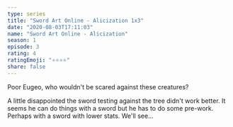 ```yaml
--- 
type: series 
title: "Sword Art Online - Alicization 1x3" 
date: "2020-08-03T17:11:03" 
name: "Sword Art Online - Alicization" 
season: 1 
episode: 3 
rating: 4 
ratingEmoji: "⭐️⭐️⭐️⭐️" 
share: false 
---
```


Poor Eugeo, who wouldn't be scared against these creatures? 

A little disappointed the sword testing against the tree didn't work better. It seems he can do things with a sword but he has to do some pre-work. Perhaps with a sword with lower stats. We'll see...
